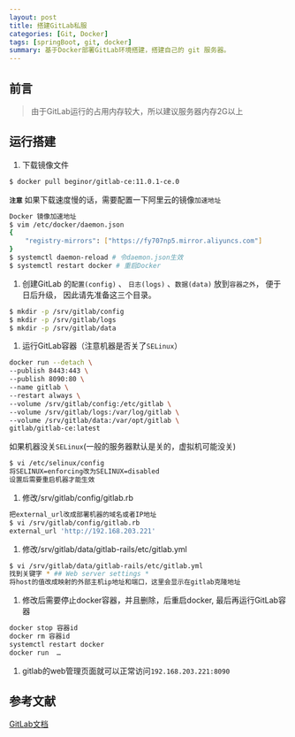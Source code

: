 ```yaml
---
layout: post
title: 搭建GitLab私服
categories: [Git, Docker]
tags: [springBoot, git, docker]
summary: 基于Docker部署GitLab环境搭建，搭建自己的 git 服务器。
---
```


## 前言

> 由于GitLab运行的占用内存较大，所以建议服务器内存2G以上  

## 运行搭建
1. 下载镜像文件
```sh
$ docker pull beginor/gitlab-ce:11.0.1-ce.0
```
**`注意`** 如果下载速度慢的话，需要配置一下阿里云的镜像`加速地址`   
```sh
Docker 镜像加速地址
$ vim /etc/docker/daemon.json
{
	"registry-mirrors": ["https://fy707np5.mirror.aliyuncs.com"]
}
$ systemctl daemon-reload # 令daemon.json生效
$ systemctl restart docker # 重启Docker
```

1. 创建GitLab 的`配置(config)` 、 `日志(logs)` 、`数据(data)` 放到`容器之外`， 便于日后升级， 因此请先准备这三个目录。
```sh
$ mkdir -p /srv/gitlab/config
$ mkdir -p /srv/gitlab/logs
$ mkdir -p /srv/gitlab/data
```

1. 运行GitLab容器（注意机器是否关了`SELinux`）
```sh
docker run --detach \
--publish 8443:443 \
--publish 8090:80 \
--name gitlab \
--restart always \
--volume /srv/gitlab/config:/etc/gitlab \
--volume /srv/gitlab/logs:/var/log/gitlab \
--volume /srv/gitlab/data:/var/opt/gitlab \
gitlab/gitlab-ce:latest
```
如果机器没关`SELinux`(一般的服务器默认是关的，虚拟机可能没关)
```sh
$ vi /etc/selinux/config
将SELINUX=enforcing改为SELINUX=disabled    
设置后需要重启机器才能生效
```

1. 修改/srv/gitlab/config/gitlab.rb
```sh
把external_url改成部署机器的域名或者IP地址
$ vi /srv/gitlab/config/gitlab.rb
external_url 'http://192.168.203.221'
```

1. 修改/srv/gitlab/data/gitlab-rails/etc/gitlab.yml
```sh
$ vi /srv/gitlab/data/gitlab-rails/etc/gitlab.yml
找到关键字 * ## Web server settings * 
将host的值改成映射的外部主机ip地址和端口，这里会显示在gitlab克隆地址
```

1. 修改后需要停止docker容器，并且删除，后重启docker, 最后再运行GitLab容器
```sh
docker stop 容器id
docker rm 容器id
systemctl restart docker 
docker run  …
```

1. gitlab的web管理页面就可以正常访问`192.168.203.221:8090`

## 参考文献
[GitLab文档](https://docs.gitlab.com/omnibus/docker/)